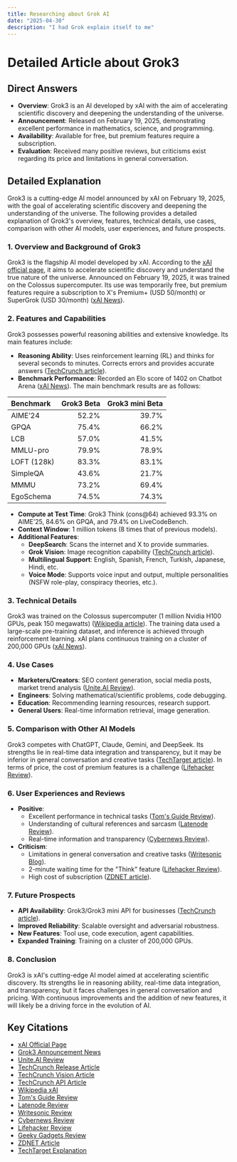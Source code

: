 ```yaml
---
title: Researching about Grok AI
date: "2025-04-30"
description: "I had Grok explain itself to me"
---
```


# Detailed Article about Grok3

## Direct Answers

- **Overview**: Grok3 is an AI developed by xAI with the aim of accelerating scientific discovery and deepening the understanding of the universe.
- **Announcement**: Released on February 19, 2025, demonstrating excellent performance in mathematics, science, and programming.
- **Availability**: Available for free, but premium features require a subscription.
- **Evaluation**: Received many positive reviews, but criticisms exist regarding its price and limitations in general conversation.

## Detailed Explanation

Grok3 is a cutting-edge AI model announced by xAI on February 19, 2025, with the goal of accelerating scientific discovery and deepening the understanding of the universe. The following provides a detailed explanation of Grok3's overview, features, technical details, use cases, comparison with other AI models, user experiences, and future prospects.

### 1. Overview and Background of Grok3

Grok3 is the flagship AI model developed by xAI. According to the [xAI official page](https://x.ai/), it aims to accelerate scientific discovery and understand the true nature of the universe. Announced on February 19, 2025, it was trained on the Colossus supercomputer. Its use was temporarily free, but premium features require a subscription to X's Premium+ (USD 50/month) or SuperGrok (USD 30/month) ([xAI News](https://x.ai/news/grok-3)).

### 2. Features and Capabilities

Grok3 possesses powerful reasoning abilities and extensive knowledge. Its main features include:

- **Reasoning Ability**: Uses reinforcement learning (RL) and thinks for several seconds to minutes. Corrects errors and provides accurate answers ([TechCrunch article](https://techcrunch.com/2025/02/17/elon-musks-ai-company-xai-releases-its-latest-flagship-ai-grok-3/)).
- **Benchmark Performance**: Recorded an Elo score of 1402 on Chatbot Arena ([xAI News](https://x.ai/news/grok-3)). The main benchmark results are as follows:

| Benchmark    | Grok3 Beta | Grok3 mini Beta |
| :----------- | ---------: | --------------: |
| AIME’24      |      52.2% |           39.7% |
| GPQA         |      75.4% |           66.2% |
| LCB          |      57.0% |           41.5% |
| MMLU-pro     |      79.9% |           78.9% |
| LOFT (128k)  |      83.3% |           83.1% |
| SimpleQA     |      43.6% |           21.7% |
| MMMU         |      73.2% |           69.4% |
| EgoSchema    |      74.5% |           74.3% |

- **Compute at Test Time**: Grok3 Think (cons@64) achieved 93.3% on AIME’25, 84.6% on GPQA, and 79.4% on LiveCodeBench.
- **Context Window**: 1 million tokens (8 times that of previous models).
- **Additional Features**:
  - **DeepSearch**: Scans the internet and X to provide summaries.
  - **Grok Vision**: Image recognition capability ([TechCrunch article](https://techcrunch.com/2025/04/22/xais-grok-chatbot-can-now-see-the-world-around-it/)).
  - **Multilingual Support**: English, Spanish, French, Turkish, Japanese, Hindi, etc.
  - **Voice Mode**: Supports voice input and output, multiple personalities (NSFW role-play, conspiracy theories, etc.).

### 3. Technical Details

Grok3 was trained on the Colossus supercomputer (1 million Nvidia H100 GPUs, peak 150 megawatts) ([Wikipedia article](https://en.wikipedia.org/wiki/XAI_%28company%29)). The training data used a large-scale pre-training dataset, and inference is achieved through reinforcement learning. xAI plans continuous training on a cluster of 200,000 GPUs ([xAI News](https://x.ai/news/grok-3)).

### 4. Use Cases

- **Marketers/Creators**: SEO content generation, social media posts, market trend analysis ([Unite.AI Review](https://www.unite.ai/grok-3-review/)).
- **Engineers**: Solving mathematical/scientific problems, code debugging.
- **Education**: Recommending learning resources, research support.
- **General Users**: Real-time information retrieval, image generation.

### 5. Comparison with Other AI Models

Grok3 competes with ChatGPT, Claude, Gemini, and DeepSeek. Its strengths lie in real-time data integration and transparency, but it may be inferior in general conversation and creative tasks ([TechTarget article](https://www.techtarget.com/whatis/feature/Grok-3-model-explained-Everything-you-need-to-know)). In terms of price, the cost of premium features is a challenge ([Lifehacker Review](https://lifehacker.com/tech/i-tested-grok-3-and-its-not-worth-the-price-hike)).

### 6. User Experiences and Reviews

- **Positive**:
  - Excellent performance in technical tasks ([Tom's Guide Review](https://www.tomsguide.com/ai/i-tested-grok-3-with-5-prompts-heres-what-i-like-and-dont-like-about-this-chatbot)).
  - Understanding of cultural references and sarcasm ([Latenode Review](https://latenode.com/blog/grok-3-review)).
  - Real-time information and transparency ([Cybernews Review](https://cybernews.com/ai-tools/grok-3-ai-review/)).
- **Criticism**:
  - Limitations in general conversation and creative tasks ([Writesonic Blog](https://writesonic.com/blog/grok-3-review)).
  - 2-minute waiting time for the "Think" feature ([Lifehacker Review](https://lifehacker.com/tech/i-tested-grok-3-and-its-not-worth-the-price-hike)).
  - High cost of subscription ([ZDNET article](https://www.zdnet.com/article/grok-3-ai-is-now-free-to-all-x-users-heres-how-it-works/)).

### 7. Future Prospects

- **API Availability**: Grok3/Grok3 mini API for businesses ([TechCrunch article](https://techcrunch.com/2025/04/09/elon-musks-ai-company-xai-launches-an-api-for-grok-3/)).
- **Improved Reliability**: Scalable oversight and adversarial robustness.
- **New Features**: Tool use, code execution, agent capabilities.
- **Expanded Training**: Training on a cluster of 200,000 GPUs.

### 8. Conclusion

Grok3 is xAI's cutting-edge AI model aimed at accelerating scientific discovery. Its strengths lie in reasoning ability, real-time data integration, and transparency, but it faces challenges in general conversation and pricing. With continuous improvements and the addition of new features, it will likely be a driving force in the evolution of AI.

## Key Citations

- [xAI Official Page](https://x.ai/)
- [Grok3 Announcement News](https://x.ai/news/grok-3)
- [Unite.AI Review](https://www.unite.ai/grok-3-review/)
- [TechCrunch Release Article](https://techcrunch.com/2025/02/17/elon-musks-ai-company-xai-releases-its-latest-flagship-ai-grok-3/)
- [TechCrunch Vision Article](https://techcrunch.com/2025/04/22/xais-grok-chatbot-can-now-see-the-world-around-it/)
- [TechCrunch API Article](https://techcrunch.com/2025/04/09/elon-musks-ai-company-xai-launches-an-api-for-grok-3/)
- [Wikipedia xAI](https://en.wikipedia.org/wiki/XAI_%28company%29)
- [Tom's Guide Review](https://www.tomsguide.com/ai/i-tested-grok-3-with-5-prompts-heres-what-i-like-and-dont-like-about-this-chatbot)
- [Latenode Review](https://latenode.com/blog/grok-3-review)
- [Writesonic Review](https://writesonic.com/blog/grok-3-review)
- [Cybernews Review](https://cybernews.com/ai-tools/grok-3-ai-review/)
- [Lifehacker Review](https://lifehacker.com/tech/i-tested-grok-3-and-its-not-worth-the-price-hike)
- [Geeky Gadgets Review](https://www.geeky-gadgets.com/grok-3-ai-review/)
- [ZDNET Article](https://www.zdnet.com/article/grok-3-ai-is-now-free-to-all-x-users-heres-how-it-works/)
- [TechTarget Explanation](https://www.techtarget.com/whatis/feature/Grok-3-model-explained-Everything-you-need-to-know)